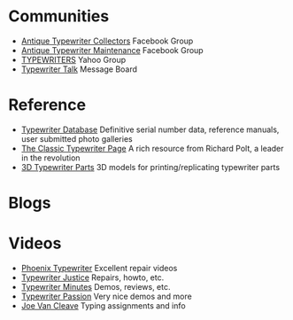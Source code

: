 <!-- TITLE: Online Resources -->
<!-- SUBTITLE: Other Handy Typewriter Resources -->

# Communities

* [Antique Typewriter Collectors](https://www.facebook.com/groups/TypewriterCollectors/) Facebook Group
* [Antique Typewriter Maintenance](https://www.facebook.com/groups/typewritermaintenance/) Facebook Group
* [TYPEWRITERS](https://groups.yahoo.com/neo/groups/TYPEWRITERS/info) Yahoo Group
* [Typewriter Talk](http://typewriter.boardhost.com) Message Board

# Reference
* [Typewriter Database](http://typewriterdatabase.com) Definitive serial number data, reference manuals, user submitted photo galleries
* [The Classic Typewriter Page](http://site.xavier.edu/polt/typewriters/) A rich resource from Richard Polt, a leader in the revolution
* [3D Typewriter Parts](http://3dtypewriterparts.com) 3D models for printing/replicating typewriter parts

# Blogs
# Videos
* [Phoenix Typewriter](https://www.youtube.com/channel/UCFVJOLMjdtEVCTNai3-1brg) Excellent repair videos
* [Typewriter Justice](https://www.youtube.com/user/pilsurquell) Repairs, howto, etc.
* [Typewriter Minutes](https://www.youtube.com/channel/UC3Q_s6UPVTbzpL4celoTCHg) Demos, reviews, etc.
* [Typewriter Passion](https://www.youtube.com/channel/UC_kAro53TrE3s8Jc1JYLrYQ) Very nice demos and more
* [Joe Van Cleave](https://www.youtube.com/user/JoeVCA) Typing assignments and info
